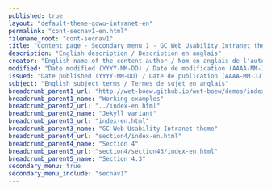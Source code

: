 ```yaml
---
published: true
layout: "default-theme-gcwu-intranet-en"
permalink: "cont-secnav1-en.html"
filename_root: "cont-secnav1"
title: "Content page - Secondary menu 1 - GC Web Usability Intranet theme"
description: "English description / Description en anglais"
creator: "English name of the content author / Nom en anglais de l'auteur du contenu"
modified: "Date modified (YYYY-MM-DD) / Date de modification (AAAA-MM-JJ)"
issued: "Date published (YYYY-MM-DD) / Date de publication (AAAA-MM-JJ)"
subject: "English subject terms / Termes de sujet en anglais"
breadcrumb_parent1_url: "http://wet-boew.github.io/wet-boew/demos/index-eng.html"
breadcrumb_parent1_name: "Working examples"
breadcrumb_parent2_url: "../index-en.html"
breadcrumb_parent2_name: "Jekyll variant"
breadcrumb_parent3_url: "index-en.html"
breadcrumb_parent3_name: "GC Web Usability Intranet theme"
breadcrumb_parent4_url: "section4/index-en.html"
breadcrumb_parent4_name: "Section 4"
breadcrumb_parent5_url: "section4/section43/index-en.html"
breadcrumb_parent5_name: "Section 4.3"
secondary_menu: true
secondary_menu_include: "secnav1"
---
```


